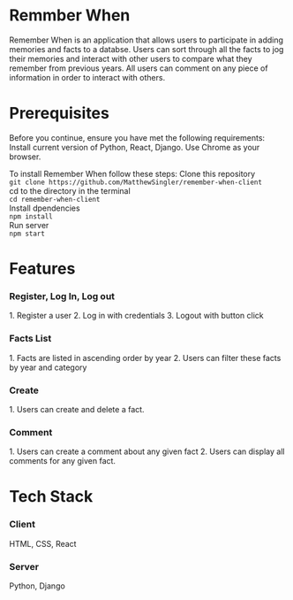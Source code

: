 # Remmber When
Remember When is an application that allows users to participate in adding memories and facts to a databse. Users can sort through all the facts to jog their memories and interact with other users to compare what they remember from previous years. All users can comment on any piece of information in order to interact with others.

# Prerequisites
Before you continue, ensure you have met the following requirements:
Install current version of Python, React, Django. Use Chrome as your browser.

To install Remember When follow these steps:
Clone this repository  
`git clone https://github.com/MatthewSingler/remember-when-client`<br/>
cd to the directory in the terminal  
`cd remember-when-client`<br/>
Install dpendencies  
`npm install`<br/>
Run server  
`npm start`<br/>

# Features
<h3>Register, Log In, Log out</h3>
1. Register a user  
2. Log in with credentials  
3. Logout with button click  

<h3>Facts List</h3>
1. Facts are listed in ascending order by year
2. Users can filter these facts by year and category

<h3>Create</h3>
1. Users can create and delete a fact.

<h3>Comment</h3>
1. Users can create a comment about any given fact
2. Users can display all comments for any given fact.

# Tech Stack
<h3>Client</h3>
HTML, CSS, React

<h3>Server</h3>  
Python, Django

